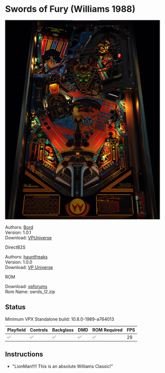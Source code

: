 # Swords of Fury (Williams 1988)

![Table Preview](../../images/vpx-swordsoffury.jpg)

Authors: [Bord](https://vpuniverse.com/profile/9265-bord/)  
Version: 1.0.1  
Download: [VPUniverse](https://vpuniverse.com/files/file/11517-swords-of-fury-williams-1988/)

DirectB2S

Authors: [hauntfreaks](https://vpuniverse.com/profile/5216-hauntfreaks/)  
Version: 1.0.0  
Download: [VP Universe](https://vpuniverse.com/files/file/18326-sword-of-fury-williams-1988-b2s/)

ROM

Download: [vpforums](https://www.vpforums.org/index.php?app=downloads&showfile=913)  
Rom Name: swrds_l2.zip

## Status 

Minimum VPX Standalone build: 10.8.0-1989-a764013

| Playfield | Controls | Backglass | DMD | ROM Required | FPS | 
|-----------|----------|-----------|-----|--------------|-----|
| :white_check_mark: | :white_check_mark: | :white_check_mark: | :white_check_mark: | :white_check_mark: | 29 |

## Instructions

- "LionMan!!!! This is an absolute Williams Classic!"

